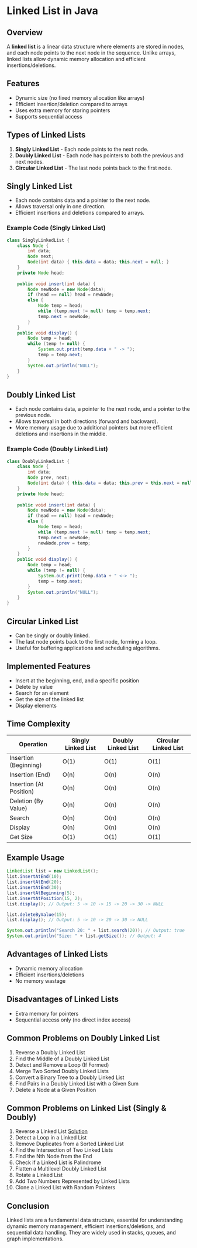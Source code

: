 # Linked List in Java

## Overview

A **linked list** is a linear data structure where elements are stored in nodes, and each node points to the next node in the sequence. Unlike arrays, linked lists allow dynamic memory allocation and efficient insertions/deletions.

## Features

- Dynamic size (no fixed memory allocation like arrays)
- Efficient insertion/deletion compared to arrays
- Uses extra memory for storing pointers
- Supports sequential access

## Types of Linked Lists

1. **Singly Linked List** - Each node points to the next node.
2. **Doubly Linked List** - Each node has pointers to both the previous and next nodes.
3. **Circular Linked List** - The last node points back to the first node.

## Singly Linked List

- Each node contains data and a pointer to the next node.
- Allows traversal only in one direction.
- Efficient insertions and deletions compared to arrays.

### Example Code (Singly Linked List)

```java
class SinglyLinkedList {
    class Node {
        int data;
        Node next;
        Node(int data) { this.data = data; this.next = null; }
    }
    private Node head;
    
    public void insert(int data) {
        Node newNode = new Node(data);
        if (head == null) head = newNode;
        else {
            Node temp = head;
            while (temp.next != null) temp = temp.next;
            temp.next = newNode;
        }
    }
    public void display() {
        Node temp = head;
        while (temp != null) {
            System.out.print(temp.data + " -> ");
            temp = temp.next;
        }
        System.out.println("NULL");
    }
}
```

## Doubly Linked List

- Each node contains data, a pointer to the next node, and a pointer to the previous node.
- Allows traversal in both directions (forward and backward).
- More memory usage due to additional pointers but more efficient deletions and insertions in the middle.

### Example Code (Doubly Linked List)

```java
class DoublyLinkedList {
    class Node {
        int data;
        Node prev, next;
        Node(int data) { this.data = data; this.prev = this.next = null; }
    }
    private Node head;
    
    public void insert(int data) {
        Node newNode = new Node(data);
        if (head == null) head = newNode;
        else {
            Node temp = head;
            while (temp.next != null) temp = temp.next;
            temp.next = newNode;
            newNode.prev = temp;
        }
    }
    public void display() {
        Node temp = head;
        while (temp != null) {
            System.out.print(temp.data + " <-> ");
            temp = temp.next;
        }
        System.out.println("NULL");
    }
}
```

## Circular Linked List

- Can be singly or doubly linked.
- The last node points back to the first node, forming a loop.
- Useful for buffering applications and scheduling algorithms.

## Implemented Features

- Insert at the beginning, end, and a specific position
- Delete by value
- Search for an element
- Get the size of the linked list
- Display elements

## Time Complexity

| Operation               | Singly Linked List | Doubly Linked List | Circular Linked List |
| ----------------------- | ------------------ | ------------------ | -------------------- |
| Insertion (Beginning)   | O(1)               | O(1)               | O(1)                 |
| Insertion (End)         | O(n)               | O(n)               | O(n)                 |
| Insertion (At Position) | O(n)               | O(n)               | O(n)                 |
| Deletion (By Value)     | O(n)               | O(n)               | O(n)                 |
| Search                  | O(n)               | O(n)               | O(n)                 |
| Display                 | O(n)               | O(n)               | O(n)                 |
| Get Size                | O(1)               | O(1)               | O(1)                 |

## Example Usage

```java
LinkedList list = new LinkedList();
list.insertAtEnd(10);
list.insertAtEnd(20);
list.insertAtEnd(30);
list.insertAtBeginning(5);
list.insertAtPosition(15, 2);
list.display(); // Output: 5 -> 10 -> 15 -> 20 -> 30 -> NULL

list.deleteByValue(15);
list.display(); // Output: 5 -> 10 -> 20 -> 30 -> NULL

System.out.println("Search 20: " + list.search(20)); // Output: true
System.out.println("Size: " + list.getSize()); // Output: 4
```

## Advantages of Linked Lists

- Dynamic memory allocation
- Efficient insertions/deletions
- No memory wastage

## Disadvantages of Linked Lists

- Extra memory for pointers
- Sequential access only (no direct index access)

## Common Problems on Doubly Linked List
1. Reverse a Doubly Linked List
2. Find the Middle of a Doubly Linked List
3. Detect and Remove a Loop (If Formed)
4. Merge Two Sorted Doubly Linked Lists
5. Convert a Binary Tree to a Doubly Linked List
6. Find Pairs in a Doubly Linked List with a Given Sum
7. Delete a Node at a Given Position

## Common Problems on Linked List (Singly & Doubly)
1. Reverse a Linked List  [Solution](https://github.com/Mr-AB007/DSA-practice/blob/main/linkedList/ReverseLinkedList.java)
2. Detect a Loop in a Linked List
3. Remove Duplicates from a Sorted Linked List
4. Find the Intersection of Two Linked Lists
5. Find the Nth Node from the End
6. Check if a Linked List is Palindrome
7. Flatten a Multilevel Doubly Linked List
8. Rotate a Linked List
9. Add Two Numbers Represented by Linked Lists
10. Clone a Linked List with Random Pointers

## Conclusion

Linked lists are a fundamental data structure, essential for understanding dynamic memory management, efficient insertions/deletions, and sequential data handling. They are widely used in stacks, queues, and graph implementations.

